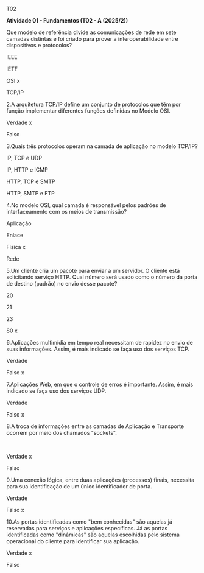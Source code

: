 T02



**Atividade 01 - Fundamentos (T02 - A (2025/2))**



Que modelo de referência divide as comunicações de rede em sete camadas distintas e foi criado para prover a interoperabilidade entre dispositivos e protocolos?





IEEE



IETF



OSI x



TCP/IP

2.A arquitetura TCP/IP define um conjunto de protocolos que têm por função implementar diferentes funções definidas no Modelo OSI.





Verdade x



Falso

3.Quais três protocolos operam na camada de aplicação no modelo TCP/IP?





IP, TCP e UDP



IP, HTTP e ICMP



HTTP, TCP e SMTP



HTTP, SMTP e FTP 

4.No modelo OSI, qual camada é responsável pelos padrões de interfaceamento com os meios de transmissão?





Aplicação



Enlace



Física x



Rede

5.Um cliente cria um pacote para enviar a um servidor. O cliente está solicitando serviço HTTP. Qual número será usado como o número da porta de destino (padrão) no envio desse pacote?





20



21



23



80 x

6.Aplicações multimídia em tempo real necessitam de rapidez no envio de suas informações. Assim, é mais indicado se faça uso dos serviços TCP.





Verdade



Falso x

7.Aplicações Web, em que o controle de erros é importante. Assim, é mais indicado se faça uso dos serviços UDP.





Verdade



Falso x

8.A troca de informações entre as camadas de Aplicação e Transporte ocorrem por meio dos chamados "sockets".



 



Verdade x



Falso

9.Uma conexão lógica, entre duas aplicações (processos) finais, necessita para sua identificação de um único identificador de porta.





Verdade



Falso x

10.As portas identificadas como "bem conhecidas" são aquelas já reservadas para serviços e aplicações específicas. Já as portas identificadas como "dinâmicas" são aquelas escolhidas pelo sistema operacional do cliente para identificar sua aplicação.





Verdade x



Falso

